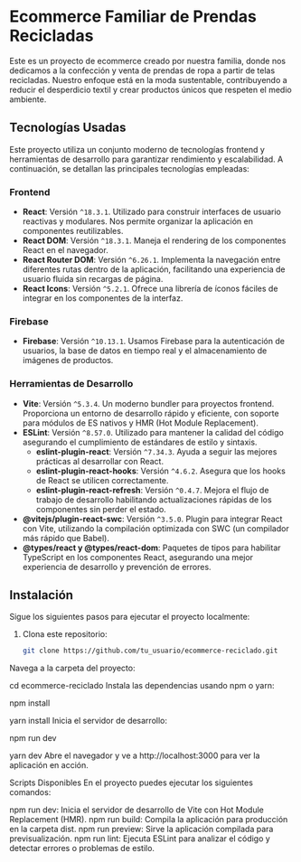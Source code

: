 # Ecommerce Familiar de Prendas Recicladas

Este es un proyecto de ecommerce creado por nuestra familia, donde nos dedicamos a la confección y venta de prendas de ropa a partir de telas recicladas. Nuestro enfoque está en la moda sustentable, contribuyendo a reducir el desperdicio textil y crear productos únicos que respeten el medio ambiente.

## Tecnologías Usadas

Este proyecto utiliza un conjunto moderno de tecnologías frontend y herramientas de desarrollo para garantizar rendimiento y escalabilidad. A continuación, se detallan las principales tecnologías empleadas:

### Frontend

- **React**: Versión `^18.3.1`. Utilizado para construir interfaces de usuario reactivas y modulares. Nos permite organizar la aplicación en componentes reutilizables.
- **React DOM**: Versión `^18.3.1`. Maneja el rendering de los componentes React en el navegador.
- **React Router DOM**: Versión `^6.26.1`. Implementa la navegación entre diferentes rutas dentro de la aplicación, facilitando una experiencia de usuario fluida sin recargas de página.
- **React Icons**: Versión `^5.2.1`. Ofrece una librería de íconos fáciles de integrar en los componentes de la interfaz.

### Firebase

- **Firebase**: Versión `^10.13.1`. Usamos Firebase para la autenticación de usuarios, la base de datos en tiempo real y el almacenamiento de imágenes de productos.

### Herramientas de Desarrollo

- **Vite**: Versión `^5.3.4`. Un moderno bundler para proyectos frontend. Proporciona un entorno de desarrollo rápido y eficiente, con soporte para módulos de ES nativos y HMR (Hot Module Replacement).
- **ESLint**: Versión `^8.57.0`. Utilizado para mantener la calidad del código asegurando el cumplimiento de estándares de estilo y sintaxis.
  - **eslint-plugin-react**: Versión `^7.34.3`. Ayuda a seguir las mejores prácticas al desarrollar con React.
  - **eslint-plugin-react-hooks**: Versión `^4.6.2`. Asegura que los hooks de React se utilicen correctamente.
  - **eslint-plugin-react-refresh**: Versión `^0.4.7`. Mejora el flujo de trabajo de desarrollo habilitando actualizaciones rápidas de los componentes sin perder el estado.
- **@vitejs/plugin-react-swc**: Versión `^3.5.0`. Plugin para integrar React con Vite, utilizando la compilación optimizada con SWC (un compilador más rápido que Babel).
- **@types/react y @types/react-dom**: Paquetes de tipos para habilitar TypeScript en los componentes React, asegurando una mejor experiencia de desarrollo y prevención de errores.

## Instalación

Sigue los siguientes pasos para ejecutar el proyecto localmente:

1. Clona este repositorio:
   ```bash
   git clone https://github.com/tu_usuario/ecommerce-reciclado.git
Navega a la carpeta del proyecto:


cd ecommerce-reciclado
Instala las dependencias usando npm o yarn:


npm install

yarn install
Inicia el servidor de desarrollo:


npm run dev

yarn dev
Abre el navegador y ve a http://localhost:3000 para ver la aplicación en acción.

Scripts Disponibles
En el proyecto puedes ejecutar los siguientes comandos:

npm run dev: Inicia el servidor de desarrollo de Vite con Hot Module Replacement (HMR).
npm run build: Compila la aplicación para producción en la carpeta dist.
npm run preview: Sirve la aplicación compilada para previsualización.
npm run lint: Ejecuta ESLint para analizar el código y detectar errores o problemas de estilo.
